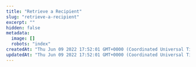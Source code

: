 ```yaml
---
title: "Retrieve a Recipient"
slug: "retrieve-a-recipient"
excerpt: ""
hidden: false
metadata: 
  image: []
  robots: "index"
createdAt: "Thu Jun 09 2022 17:52:01 GMT+0000 (Coordinated Universal Time)"
updatedAt: "Thu Jun 09 2022 17:52:01 GMT+0000 (Coordinated Universal Time)"
---
```

